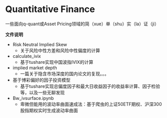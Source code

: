 # Quantitative Finance

一些面向q-quant或Asset Pricing领域的简（xue）单（shu）实（la）证（ji）

**文件说明**

* Risk Neutral Implied Skew
  * 关于风险中性方差和风险中性偏度的计算
* calculate_ivix
  * 基于tushare实现中国波指IVIX的计算
* implied market depth
  * 一篇关于隐含市场深度的国内论文的复现。。。
* 基于博彩偏好的因子投资模型
  * 基于tushare实现总偏度因子和最大日收益因子的收益率计算、因子检验等，以及一些无聊发现
* Bw_ivsurface.ipynb
  * 卑微但能用的波动率曲面速成法：基于爬虫的上证50ETF期权、沪深300股指期权实时生成波动率曲面
